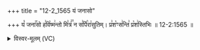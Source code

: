 +++
title = "12-2_1565 यं जनासो"

+++
यं꣡ जना꣢꣯सो ह꣣वि꣡ष्म꣢न्तो मि꣣त्रं꣢꣫ न स꣣र्पि꣡रा꣢सुतिम्। प्र꣣श꣡ꣳस꣢न्ति꣣ प्र꣡श꣢स्तिभिः ॥ 12-2:1565 ॥

<details><summary>विस्वर-मूलम् (VC)</summary>

यं जनासो हविष्मन्तो मित्रं न सर्पिरासुतिम् । प्रशꣳसन्ति प्रशस्तिभिः ॥१५६५॥
</details>